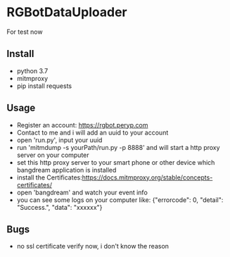 # RGBotDataUploader
For test now

## Install 
- python 3.7
- mitmproxy
- pip install requests

## Usage

- Register an account: https://rgbot.peryp.com
- Contact to me and i will add an uuid to your account
- open 'run.py', input your uuid
- run 'mitmdump  -s yourPath/run.py -p 8888' and will start a http proxy server on your computer
- set this http proxy server to your smart phone or other device which bangdream application is installed
- install the Certificates:https://docs.mitmproxy.org/stable/concepts-certificates/
- open 'bangdream' and watch your event info
- you can see some logs on your computer like: 
{"errorcode": 0, "detail": "Success.", "data": "xxxxxx"}  

## Bugs
- no ssl certificate verify now, i don't know the reason
